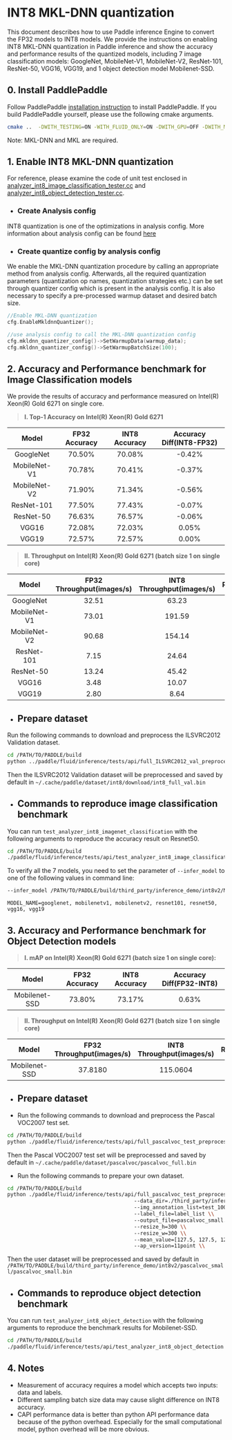 # INT8 MKL-DNN quantization

This document describes how to use Paddle inference Engine to convert the FP32 models to INT8 models. We provide the instructions on enabling INT8 MKL-DNN quantization in Paddle inference and show the accuracy and performance results of the quantized models, including 7 image classification models: GoogleNet, MobileNet-V1, MobileNet-V2, ResNet-101, ResNet-50, VGG16, VGG19, and 1 object detection model Mobilenet-SSD.

## 0. Install PaddlePaddle

Follow PaddlePaddle [installation instruction](https://github.com/PaddlePaddle/models/tree/develop/fluid/PaddleCV/image_classification#installation) to install PaddlePaddle. If you build PaddlePaddle yourself, please use the following cmake arguments.

```bash
cmake ..  -DWITH_TESTING=ON -WITH_FLUID_ONLY=ON -DWITH_GPU=OFF -DWITH_MKL=ON -DWITH_MKLDNN=ON -DWITH_INFERENCE_API_TEST=ON -DON_INFER=ON

```

Note: MKL-DNN and MKL are required.

## 1. Enable INT8 MKL-DNN quantization

For reference, please examine the code of unit test enclosed in [analyzer_int8_image_classification_tester.cc](https://github.com/PaddlePaddle/Paddle/blob/develop/paddle/fluid/inference/tests/api/analyzer_int8_image_classification_tester.cc) and [analyzer_int8_object_detection_tester.cc](https://github.com/PaddlePaddle/Paddle/blob/develop/paddle/fluid/inference/tests/api/analyzer_int8_object_detection_tester.cc).

* ### Create Analysis config

INT8 quantization is one of the optimizations in analysis config. More information about analysis config can be found [here](https://github.com/PaddlePaddle/FluidDoc/blob/develop/doc/fluid/advanced_usage/deploy/inference/native_infer_en.md#upgrade-performance-based-on-contribanalysisconfig-prerelease)

* ### Create quantize config by analysis config

We enable the MKL-DNN quantization procedure by calling an appropriate method from analysis config. Afterwards, all the required quantization parameters (quantization op names, quantization strategies etc.) can be set through quantizer config which is present in the analysis config. It is also necessary to specify a pre-processed warmup dataset and desired batch size.

```cpp
//Enable MKL-DNN quantization
cfg.EnableMkldnnQuantizer();

//use analysis config to call the MKL-DNN quantization config
cfg.mkldnn_quantizer_config()->SetWarmupData(warmup_data);
cfg.mkldnn_quantizer_config()->SetWarmupBatchSize(100);
```

## 2. Accuracy and Performance benchmark for Image Classification models

We provide the results of accuracy and performance measured on Intel(R) Xeon(R) Gold 6271 on single core.

>**I. Top-1 Accuracy on Intel(R) Xeon(R) Gold 6271**

| Model        | FP32 Accuracy   | INT8 Accuracy   | Accuracy Diff(INT8-FP32)   |
| :----------: | :-------------: | :------------:  | :--------------:           |
| GoogleNet    |  70.50%         |  70.08%         |  -0.42%                    |
| MobileNet-V1 |  70.78%         |  70.41%         |  -0.37%                    |
| MobileNet-V2 |  71.90%         |  71.34%         |  -0.56%                    |
| ResNet-101   |  77.50%         |  77.43%         |  -0.07%                    |
| ResNet-50    |  76.63%         |  76.57%         |  -0.06%                    |
| VGG16        |  72.08%         |  72.03%         |   0.05%                    |
| VGG19        |  72.57%         |  72.57%         |   0.00%                    |

>**II. Throughput on Intel(R) Xeon(R) Gold 6271 (batch size 1 on single core)**

| Model        | FP32 Throughput(images/s)  | INT8 Throughput(images/s) | Ratio(INT8/FP32)|
| :-----------:| :------------:             | :------------:            | :------------:  |
| GoogleNet    |    32.51                   |    63.23                  |   1.94          |
| MobileNet-V1 |    73.01                   |   191.59                  |   2.62          |
| MobileNet-V2 |    90.68                   |   154.14                  |   1.70          |
| ResNet-101   |     7.15                   |    24.64                  |   3.45          |
| ResNet-50    |    13.24                   |    45.42                  |   3.43          |
| VGG16        |     3.48                   |    10.07                  |   2.89          |
| VGG19        |     2.80                   |     8.64                  |   3.09          |


* ## Prepare dataset

Run the following commands to download and preprocess the ILSVRC2012 Validation dataset.

```bash
cd /PATH/TO/PADDLE/build
python ../paddle/fluid/inference/tests/api/full_ILSVRC2012_val_preprocess.py
```

Then the ILSVRC2012 Validation dataset will be preprocessed and saved by default in `~/.cache/paddle/dataset/int8/download/int8_full_val.bin`

* ## Commands to reproduce image classification benchmark

You can run `test_analyzer_int8_imagenet_classification` with the following arguments to reproduce the accuracy result on Resnet50.

```bash
cd /PATH/TO/PADDLE/build
./paddle/fluid/inference/tests/api/test_analyzer_int8_image_classification --infer_model=third_party/inference_demo/int8v2/resnet50/model --infer_data=$HOME/.cache/paddle/dataset/int8/download/int8_full_val.bin --batch_size=1 --paddle_num_threads=1
```

To verify all the 7 models, you need to set the parameter of `--infer_model` to one of the following values in command line:

```bash
--infer_model /PATH/TO/PADDLE/build/third_party/inference_demo/int8v2/MODEL_NAME/model
```

```text
MODEL_NAME=googlenet, mobilenetv1, mobilenetv2, resnet101, resnet50, vgg16, vgg19
```

## 3. Accuracy and Performance benchmark for Object Detection models

>**I. mAP on Intel(R) Xeon(R) Gold 6271 (batch size 1 on single core):**

| Model        | FP32 Accuracy   | INT8 Accuracy   | Accuracy Diff(FP32-INT8)   |
| :----------: | :-------------: | :------------:  | :--------------:           |
| Mobilenet-SSD| 73.80%         |  73.17%         |   0.63%                    |

>**II. Throughput on Intel(R) Xeon(R) Gold 6271 (batch size 1 on single core)**

| Model        | FP32 Throughput(images/s)  | INT8 Throughput(images/s) | Ratio(INT8/FP32)|
| :-----------:| :------------:             | :------------:            | :------------:  |
| Mobilenet-SSD    |    37.8180       | 115.0604 |3.04 |

* ## Prepare dataset

* Run the following commands to download and preprocess the Pascal VOC2007 test set.
  
```bash
cd /PATH/TO/PADDLE/build
python ./paddle/fluid/inference/tests/api/full_pascalvoc_test_preprocess.py --choice=VOC_test_2007 \\
```

Then the Pascal VOC2007 test set will be preprocessed and saved by default in `~/.cache/paddle/dataset/pascalvoc/pascalvoc_full.bin`

* Run the following commands to prepare your own dataset.

```bash
cd /PATH/TO/PADDLE/build
python ./paddle/fluid/inference/tests/api/full_pascalvoc_test_preprocess.py --choice=local \\
                                         --data_dir=./third_party/inference_demo/int8v2/pascalvoc_small \\
                                         --img_annotation_list=test_100.txt \\
                                         --label_file=label_list \\
                                         --output_file=pascalvoc_small.bin \\
                                         --resize_h=300 \\
                                         --resize_w=300 \\
                                         --mean_value=[127.5, 127.5, 127.5] \\
                                         --ap_version=11point \\
```
Then the user dataset will be preprocessed and saved by default in `/PATH/TO/PADDLE/build/third_party/inference_demo/int8v2/pascalvoc_small/pascalvoc_small.bin`

* ## Commands to reproduce object detection benchmark

You can run `test_analyzer_int8_object_detection` with the following arguments to reproduce the benchmark results for Mobilenet-SSD.

```bash
cd /PATH/TO/PADDLE/build
./paddle/fluid/inference/tests/api/test_analyzer_int8_object_detection --infer_model=third_party/inference_demo/int8v2/mobilenet-ssd/model --infer_data=$HOME/.cache/paddle/dataset/pascalvoc/pascalvoc_full.bin --warmup_batch_size=10 --batch_size=100 --paddle_num_threads=1
```

## 4. Notes

* Measurement of accuracy requires a model which accepts two inputs: data and labels.
* Different sampling batch size data may cause slight difference on INT8 accuracy.
* CAPI performance data is better than python API performance data because of the python overhead. Especially for the small computational model, python overhead will be more obvious.
